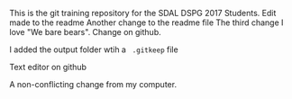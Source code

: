 This is the git training repository for the SDAL DSPG 2017 Students.
Edit made to the readme
Another change to the readme file
The third change
I love "We bare bears".
Change on github.

I added the output folder wtih a ` .gitkeep`  file

Text editor on github

A non-conflicting change from my computer.
